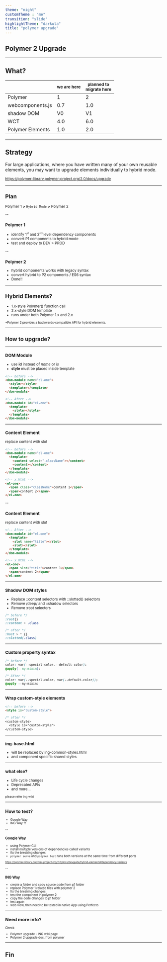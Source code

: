 ```yaml
---
theme: "night"
customTheme : "me"
transition: "slide"
highlightTheme: "darkula"
title: "polymer upgrade"
---
```


## Polymer 2 Upgrade

---

## What?

| &nbsp;           | <small>we are here | <small>planned to <br>migrate here |
| ---------------- | ------------------ | ---------------------------------- |
| Polymer          | 1                  | 2                                  |
| webcomponents.js | 0.7                | 1.0                                |
| shadow DOM       | V0                 | V1                                 |
| WCT              | 4.0                | 6.0                                |
| Polymer Elements | 1.0                | 2.0                                |

---

## Strategy

For large applications, where you have written many of your own reusable elements, you may want to upgrade elements individually to hybrid mode.

<small>https://polymer-library.polymer-project.org/2.0/docs/upgrade

---

## Plan

Polymer 1 **>** `Hybrid Mode` **>** Polymer 2

--

### Polymer 1

  - identify 1<sup><small>st</small></sup> and 2<sup><small>nd</small></sup> level dependency components
  - convert P1 components to hybrid mode
  - test and deploy to DEV > PROD

--

### Polymer 2

  - hybrid components works with legacy syntax
  - convert hybrid to P2 components / ES6 syntax
  - Done!!

---

## Hybrid Elements?

- 1.x-style Polymer() function call
- 2.x-style DOM template
- runs under both Polymer 1.x and 2.x

<small>*Polymer 2 provides a backwards-compatible API for hybrid elements.</small>

---

## How to upgrade?

---

### DOM Module

- use **id** instead of *name* or *is*
- **style** must be placed inside template

```html
<!-- before -->
<dom-module name="el-one">
  <style></style>
  <template></template>
</dom-module>
```

```html
<!-- After -->
<dom-module id="el-one">
  <template>
    <style></style>
  </template>
</dom-module>
```

---

### Content Element

replace content with slot

```html
<!-- before -->
<dom-module name="el-one">
  <template>
    <content select=".className"></content>
    <content></content>
  </template>
</dom-module>

<!-- x.html -->
<el-one>
  <span class="className">content 1</span>
  <span>content 2</span>
</el-one>
```

--

### Content Element

replace content with slot

```html
<!-- After -->
<dom-module id="el-one">
  <template>
    <slot name="title"></slot>
    <slot></slot>
  </template>
</dom-module>

<!-- x.html -->
<el-one>
  <span slot="title">content 1</span>
  <span>content 2</span>
</el-one>
```

---

### Shadow DOM styles

- Replace ::content selectors with ::slotted() selectors
- Remove /deep/ and ::shadow selectors
- Remove :root selectors

```css
/* before */
:root{}
::content > .class

/* after */
:host > * {}
::slotted(.class)
```

---

### Custom property syntax

```css
/* before */
color: var(--special-color,--default-color);
@apply(--my-mixin);

/* After */
color: var(--special-color, var(--default-color));
@apply --my-mixin;
```

---

### Wrap custom-style elements

```html
<!-- before -->
<style is="custom-style">

/* after */
<custom-style>
  <style is="custom-style">
</custom-style>
```

---

### ing-base.html

- will be replaced by ing-common-styles.html
- and component specific shared styles

---

### what else?

- Life cycle changes
- Deprecated APIs
- and more...

<small>please refer ing wiki

---

## How to test?

- Google Way
- ING Way ?!

--

### Google Way

- using Polymer CLI
- install multiple versions of dependencies called variants
- fix the breaking changes
- `polymer serve` and `polymer test` runs both versions at the same time from different ports

<small>https://polymer-library.polymer-project.org/2.0/docs/devguide/hybrid-elements#dependency-variants</small>

--

### ING Way

- create a folder and copy source code from p1 folder
- replace Polymer 1 related files with polymer 2
- fix the breaking changes
- test the component in polymer 2
- copy the code changes to p1 folder
- test again
- web view, then need to be tested in native App using Perfecto

---

## Need more info?

Check

- Polymer upgrade - ING wiki page
- Polymer 2 upgrade doc. from polymer

---

# Fin

